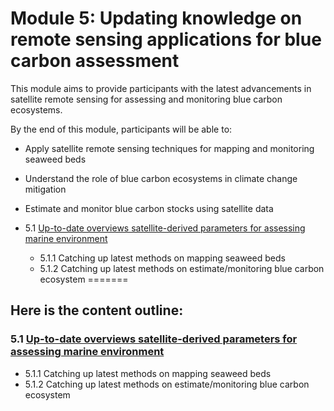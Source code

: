 # Module 5: Updating knowledge on remote sensing applications for blue carbon assessment
This module aims to provide participants with the latest advancements in satellite remote sensing for assessing and monitoring blue carbon ecosystems.

By the end of this module, participants will be able to:
- Apply satellite remote sensing techniques for mapping and monitoring seaweed beds
- Understand the role of blue carbon ecosystems in climate change mitigation
- Estimate and monitor blue carbon stocks using satellite data


 - 5.1 [Up-to-date overviews satellite-derived parameters for assessing marine environment](subsections/00005/5.1.md)
     - 5.1.1 Catching up latest methods on mapping seaweed beds
     - 5.1.2 Catching up latest methods on estimate/monitoring blue carbon ecosystem
=======
## Here is the content outline:
### 5.1 [Up-to-date overviews satellite-derived parameters for assessing marine environment](subsections/00005/5.1.ipynb)
- 5.1.1 Catching up latest methods on mapping seaweed beds
- 5.1.2 Catching up latest methods on estimate/monitoring blue carbon ecosystem



```python

```
